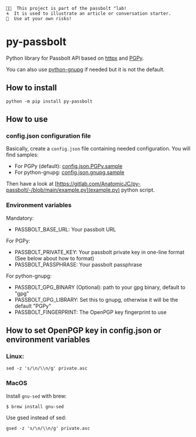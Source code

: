 ```
👩‍🔬  This project is part of the passbolt "lab!
⚗️  It is used to illustrate an article or conversation starter.
🧪  Use at your own risks!
```

# py-passbolt

Python library for Passbolt API based on [httpx](https://www.python-httpx.org/) and [PGPy](https://pgpy.readthedocs.io/en/latest/).

You can also use [python-gnupg](https://docs.red-dove.com/python-gnupg/) if needed but it is not the default.

## How to install

```
python -m pip install py-passbolt
```
## How to use

### config.json configuration file

Basically, create a `config.json` file containing needed configuration. You will find samples:

* For PGPy (default): [config.json.PGPy.sample](https://gitlab.com/AnatomicJC/py-passbolt/-/blob/main/config.json.PGPy.sample)
* For python-gnupg: [config.json.gnupg.sample](https://gitlab.com/AnatomicJC/py-passbolt/-/blob/main/config.json.gnupg.sample)

Then have a look at [https://gitlab.com/AnatomicJC/py-passbolt/-/blob/main/example.py](example.py) python script.

### Environment variables

Mandatory:

* PASSBOLT_BASE_URL: Your passbolt URL

For PGPy:

* PASSBOLT_PRIVATE_KEY: Your passbolt private key in one-line format (See below about how to format)
* PASSBOLT_PASSPHRASE: Your passbolt passphrase

For python-gnupg:

* PASSBOLT_GPG_BINARY (Optional): path to your gpg binary, default to "gpg"
* PASSBOLT_GPG_LIBRARY: Set this to gnupg, otherwise it will be the default "PGPy"
* PASSBOLT_FINGERPRINT: The OpenPGP key fingerprint to use
## How to set OpenPGP key in config.json or environment variables

### Linux:

```
sed -z 's/\n/\\n/g' private.asc
```

### MacOS

Install `gnu-sed` with brew:

```
$ brew install gnu-sed
```

Use gsed instead of sed:

```
gsed -z 's/\n/\\n/g' private.asc
```
